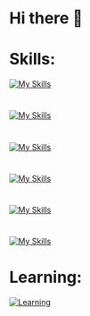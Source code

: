 # Hi there 👋

# Skills:
[![My Skills](https://skillicons.dev/icons?i=java,maven,spring&theme=light)](https://skillicons.dev)
#
[![My Skills](https://skillicons.dev/icons?i=c,cpp,cs,dotnet&theme=light)](https://skillicons.dev)
#
[![My Skills](https://skillicons.dev/icons?i=python,pytorch&theme=light)](https://skillicons.dev)
#
[![My Skills](https://skillicons.dev/icons?i=js,html,css,vue,nodejs&theme=light)](https://skillicons.dev)
#
[![My Skills](https://skillicons.dev/icons?i=supabase,postgres&theme=light)](https://skillicons.dev)
#
[![My Skills](https://skillicons.dev/icons?i=git&theme=light)](https://skillicons.dev)


# Learning:
[![Learning](https://skillicons.dev/icons?i=rust,go,solidity&theme=light)](https://skillicons.dev)

<!--
**0x000001A4/0x000001A4** is a ✨ _special_ ✨ repository because its `README.md` (this file) appears on your GitHub profile.

Here are some ideas to get you started:

- 🔭 I’m currently working on ...
- 🌱 I’m currently learning ...
- 👯 I’m looking to collaborate on ...
- 🤔 I’m looking for help with ...
- 💬 Ask me about ...
- 📫 How to reach me: ...
- 😄 Pronouns: ...
- ⚡ Fun fact: ...
-->
